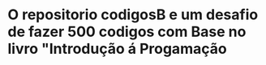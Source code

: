 # O repositorio codigosB e um desafio de fazer 500 codigos com Base no livro "Introdução á Progamação


